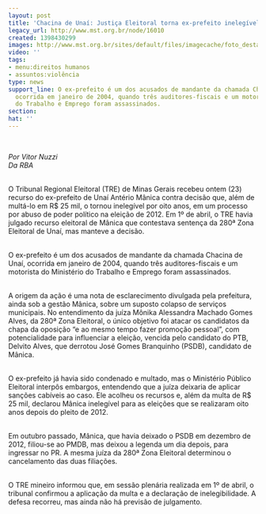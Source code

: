```yaml
---
layout: post
title: 'Chacina de Unaí: Justiça Eleitoral torna ex-prefeito inelegível por oito anos'
legacy_url: http://www.mst.org.br/node/16010
created: 1398430299
images: http://www.mst.org.br/sites/default/files/imagecache/foto_destaque/unai.jpg
video: ''
tags:
- menu:direitos humanos
- assuntos:violência
type: news
support_line: O ex-prefeito é um dos acusados de mandante da chamada Chacina de Unaí,
  ocorrida em janeiro de 2004, quando três auditores-fiscais e um motorista do Ministério
  do Trabalho e Emprego foram assassinados.
section: 
hat: ''
---
```

<p>&nbsp;</p><p><em>Por Vitor Nuzzi<br>Da RBA</em></p><p><br>O Tribunal Regional Eleitoral (TRE) de Minas Gerais recebeu ontem (23) recurso do ex-prefeito de Unaí Antério Mânica contra decisão que, além de multá-lo em R$ 25 mil, o tornou inelegível por oito anos, em um processo por abuso de poder político na eleição de 2012. Em 1º de abril, o TRE havia julgado recurso eleitoral de Mânica que contestava sentença da 280ª Zona Eleitoral de Unaí, mas manteve a decisão.</p><p><br>O ex-prefeito é um dos acusados de mandante da chamada Chacina de Unaí, ocorrida em janeiro de 2004, quando três auditores-fiscais e um motorista do Ministério do Trabalho e Emprego foram assassinados.</p><p><br>A origem da ação é uma nota de esclarecimento divulgada pela prefeitura, ainda sob a gestão Mânica, sobre um suposto colapso de serviços municipais. No entendimento da juíza Mônika Alessandra Machado Gomes Alves, da 280ª Zona Eleitoral, o único objetivo foi atacar os candidatos da chapa da oposição “e ao mesmo tempo fazer promoção pessoal”, com potencialidade para influenciar a eleição, vencida pelo candidato do PTB, Delvito Alves, que derrotou José Gomes Branquinho (PSDB), candidato de Mânica.</p><p><br>O ex-prefeito já havia sido condenado e multado, mas o Ministério Público Eleitoral interpôs embargos, entendendo que a juíza deixaria de aplicar sanções cabíveis ao caso. Ele acolheu os recursos e, além da multa de R$ 25 mil, declarou Mânica inelegível para as eleições que se realizaram oito anos depois do pleito de 2012.</p><p><br>Em outubro passado, Mânica, que havia deixado o PSDB em dezembro de 2012, filiou-se ao PMDB, mas deixou a legenda um dia depois, para ingressar no PR. A mesma juíza da 280ª Zona Eleitoral determinou o cancelamento das duas filiações.</p><p><br>O TRE mineiro informou que, em sessão plenária realizada em 1º de abril, o tribunal confirmou a aplicação da multa e a declaração de inelegibilidade. A defesa recorreu, mas ainda não há previsão de julgamento.</p><p>&nbsp;</p><p>&nbsp;</p>
